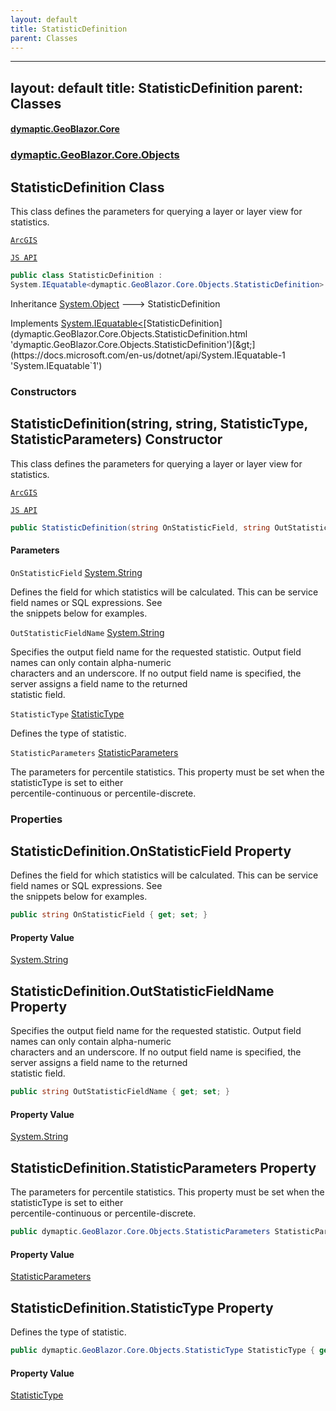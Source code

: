 ```yaml
---
layout: default
title: StatisticDefinition
parent: Classes
---
```

---
layout: default
title: StatisticDefinition
parent: Classes
---
#### [dymaptic.GeoBlazor.Core](index.html 'index')
### [dymaptic.GeoBlazor.Core.Objects](index.html#dymaptic.GeoBlazor.Core.Objects 'dymaptic.GeoBlazor.Core.Objects')

## StatisticDefinition Class

This class defines the parameters for querying a layer or layer view for statistics.  
<a target="_blank" href="https://developers.arcgis.com/javascript/latest/api-reference/esri-rest-support-StatisticDefinition.html">  
    ArcGIS  
    JS API  
</a>

```csharp
public class StatisticDefinition :
System.IEquatable<dymaptic.GeoBlazor.Core.Objects.StatisticDefinition>
```

Inheritance [System.Object](https://docs.microsoft.com/en-us/dotnet/api/System.Object 'System.Object') &#129106; StatisticDefinition

Implements [System.IEquatable&lt;](https://docs.microsoft.com/en-us/dotnet/api/System.IEquatable-1 'System.IEquatable`1')[StatisticDefinition](dymaptic.GeoBlazor.Core.Objects.StatisticDefinition.html 'dymaptic.GeoBlazor.Core.Objects.StatisticDefinition')[&gt;](https://docs.microsoft.com/en-us/dotnet/api/System.IEquatable-1 'System.IEquatable`1')
### Constructors

<a name='dymaptic.GeoBlazor.Core.Objects.StatisticDefinition.StatisticDefinition(string,string,dymaptic.GeoBlazor.Core.Objects.StatisticType,dymaptic.GeoBlazor.Core.Objects.StatisticParameters)'></a>

## StatisticDefinition(string, string, StatisticType, StatisticParameters) Constructor

This class defines the parameters for querying a layer or layer view for statistics.  
<a target="_blank" href="https://developers.arcgis.com/javascript/latest/api-reference/esri-rest-support-StatisticDefinition.html">  
    ArcGIS  
    JS API  
</a>

```csharp
public StatisticDefinition(string OnStatisticField, string OutStatisticFieldName, dymaptic.GeoBlazor.Core.Objects.StatisticType StatisticType, dymaptic.GeoBlazor.Core.Objects.StatisticParameters StatisticParameters);
```
#### Parameters

<a name='dymaptic.GeoBlazor.Core.Objects.StatisticDefinition.StatisticDefinition(string,string,dymaptic.GeoBlazor.Core.Objects.StatisticType,dymaptic.GeoBlazor.Core.Objects.StatisticParameters).OnStatisticField'></a>

`OnStatisticField` [System.String](https://docs.microsoft.com/en-us/dotnet/api/System.String 'System.String')

Defines the field for which statistics will be calculated. This can be service field names or SQL expressions. See  
the snippets below for examples.

<a name='dymaptic.GeoBlazor.Core.Objects.StatisticDefinition.StatisticDefinition(string,string,dymaptic.GeoBlazor.Core.Objects.StatisticType,dymaptic.GeoBlazor.Core.Objects.StatisticParameters).OutStatisticFieldName'></a>

`OutStatisticFieldName` [System.String](https://docs.microsoft.com/en-us/dotnet/api/System.String 'System.String')

Specifies the output field name for the requested statistic. Output field names can only contain alpha-numeric  
characters and an underscore. If no output field name is specified, the server assigns a field name to the returned  
statistic field.

<a name='dymaptic.GeoBlazor.Core.Objects.StatisticDefinition.StatisticDefinition(string,string,dymaptic.GeoBlazor.Core.Objects.StatisticType,dymaptic.GeoBlazor.Core.Objects.StatisticParameters).StatisticType'></a>

`StatisticType` [StatisticType](dymaptic.GeoBlazor.Core.Objects.StatisticType.html 'dymaptic.GeoBlazor.Core.Objects.StatisticType')

Defines the type of statistic.

<a name='dymaptic.GeoBlazor.Core.Objects.StatisticDefinition.StatisticDefinition(string,string,dymaptic.GeoBlazor.Core.Objects.StatisticType,dymaptic.GeoBlazor.Core.Objects.StatisticParameters).StatisticParameters'></a>

`StatisticParameters` [StatisticParameters](dymaptic.GeoBlazor.Core.Objects.StatisticParameters.html 'dymaptic.GeoBlazor.Core.Objects.StatisticParameters')

The parameters for percentile statistics. This property must be set when the statisticType is set to either  
percentile-continuous or percentile-discrete.
### Properties

<a name='dymaptic.GeoBlazor.Core.Objects.StatisticDefinition.OnStatisticField'></a>

## StatisticDefinition.OnStatisticField Property

Defines the field for which statistics will be calculated. This can be service field names or SQL expressions. See  
the snippets below for examples.

```csharp
public string OnStatisticField { get; set; }
```

#### Property Value
[System.String](https://docs.microsoft.com/en-us/dotnet/api/System.String 'System.String')

<a name='dymaptic.GeoBlazor.Core.Objects.StatisticDefinition.OutStatisticFieldName'></a>

## StatisticDefinition.OutStatisticFieldName Property

Specifies the output field name for the requested statistic. Output field names can only contain alpha-numeric  
characters and an underscore. If no output field name is specified, the server assigns a field name to the returned  
statistic field.

```csharp
public string OutStatisticFieldName { get; set; }
```

#### Property Value
[System.String](https://docs.microsoft.com/en-us/dotnet/api/System.String 'System.String')

<a name='dymaptic.GeoBlazor.Core.Objects.StatisticDefinition.StatisticParameters'></a>

## StatisticDefinition.StatisticParameters Property

The parameters for percentile statistics. This property must be set when the statisticType is set to either  
percentile-continuous or percentile-discrete.

```csharp
public dymaptic.GeoBlazor.Core.Objects.StatisticParameters StatisticParameters { get; set; }
```

#### Property Value
[StatisticParameters](dymaptic.GeoBlazor.Core.Objects.StatisticParameters.html 'dymaptic.GeoBlazor.Core.Objects.StatisticParameters')

<a name='dymaptic.GeoBlazor.Core.Objects.StatisticDefinition.StatisticType'></a>

## StatisticDefinition.StatisticType Property

Defines the type of statistic.

```csharp
public dymaptic.GeoBlazor.Core.Objects.StatisticType StatisticType { get; set; }
```

#### Property Value
[StatisticType](dymaptic.GeoBlazor.Core.Objects.StatisticType.html 'dymaptic.GeoBlazor.Core.Objects.StatisticType')


